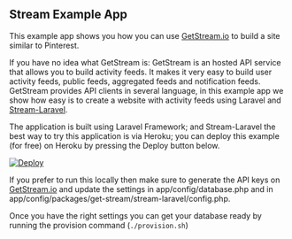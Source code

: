 Stream Example App
------------------

This example app shows you how you can use [GetStream.io](https://getstream.io/ "GetStream.io") to build a site similar to Pinterest.

If you have no idea what GetStream is: GetStream is an hosted API service that allows you to build activity feeds. It makes it very easy to build
user activity feeds, public feeds, aggregated feeds and notification feeds. GetStream provides API clients in several language, in this example app we show how easy
is to create a website with activity feeds using Laravel and [Stream-Laravel](https://github.com/GetStream/Stream-Laravel "Stream-Laravel").

The application is built using Laravel Framework; and Stream-Laravel the best way to try this application is via Heroku; you can deploy this example (for free) on Heroku
by pressing the Deploy button below.

[![Deploy](https://www.herokucdn.com/deploy/button.png)](https://heroku.com/deploy?template=https://github.com/GetStream/Stream-Example-PHP/tree/laravel4)

If you prefer to run this locally then make sure to generate the API keys on [GetStream.io](https://getstream.io/ "GetStream.io") and update the settings in
app/config/database.php and in app/config/packages/get-stream/stream-laravel/config.php.

Once you have the right settings you can get your database ready by running the provision command (```./provision.sh```)
